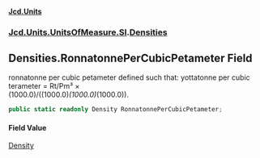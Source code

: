 #### [Jcd.Units](index.md 'index')
### [Jcd.Units.UnitsOfMeasure.SI](Jcd.Units.UnitsOfMeasure.SI.md 'Jcd.Units.UnitsOfMeasure.SI').[Densities](Densities.md 'Jcd.Units.UnitsOfMeasure.SI.Densities')

## Densities.RonnatonnePerCubicPetameter Field

ronnatonne per cubic petameter defined such that: yottatonne per cubic terameter = Rt/Pm³ ×  
(1000.0)/((1000.0)*(1000.0)*(1000.0)).

```csharp
public static readonly Density RonnatonnePerCubicPetameter;
```

#### Field Value
[Density](Density.md 'Jcd.Units.UnitTypes.Density')